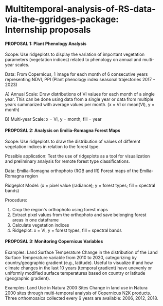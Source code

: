 # Multitemporal-analysis-of-RS-data-via-the-ggridges-package: Internship proposals


#### PROPOSAL 1: Plant Phenology Analysis ####

Scope: Use ridgeplots to display the variation of important vegetation parameters (vegetation indices) related to phenology on annual and multi-year scales.

Data: From Copernicus, 1 image for each month of 6 consecutive years representing NDVI, PPI (Plant phenology index seasonal trajectories 2017 - 2023)

A) Annual Scale: Draw distributions of VI values for each month of a single year. This can be done using data from a single year or data from multiple years summarized with average values per month. (x = VI or mean(VI), y = month)

B) Multi-year Scale: x = VI, y = month, fill = year


#### PROPOSAL 2: Analysis on Emilia-Romagna Forest Maps ####

Scope: Use ridgeplots to draw the distribution of values of different vegetation indices in relation to the forest type.

Possible application: Test the use of ridgeplots as a tool for visualization and preliminary analysis for remote forest type classifications.

Data:
Emilia-Romagna orthophoto (RGB and IR)
Forest maps of the Emilia-Romagna region

Ridgeplot Model: (x = pixel value (radiance); y = forest types; fill = spectral bands)

Procedure:
1) Crop the region's orthophoto using forest maps
2) Extract pixel values from the orthophoto and save belonging forest areas in one dataframe
3) Calculate vegetation indices
4) Ridgeplot: x = VI, y = forest types, fill = spectral bands


#### PROPOSAL 3: Monitoring Copernicus Variables ####

Examples: Land Surface Temperature
Change in the distribution of the Land Surface Temperature variable from 2010 to 2020, categorizing by country/geographic gradient (e.g., latitude). Useful to visualize if and how climate changes in the last 10 years (temporal gradient) have unevenly or uniformly modified surface temperatures based on country or latitude (geographic gradient).

Examples: Land Use in Natura 2000 Sites
Change in land use in Natura 2000 sites through multi-temporal analysis of Copernicus N2K products. Three orthomosaics collected every 6 years are available: 2006, 2012, 2018.
